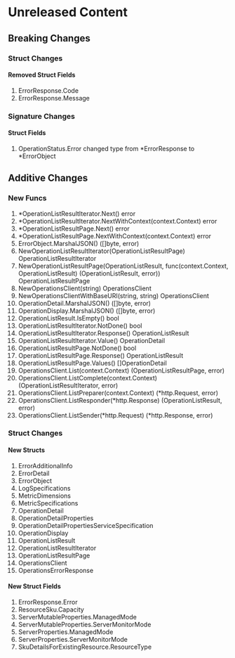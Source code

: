 # Unreleased Content

## Breaking Changes

### Struct Changes

#### Removed Struct Fields

1. ErrorResponse.Code
1. ErrorResponse.Message

### Signature Changes

#### Struct Fields

1. OperationStatus.Error changed type from *ErrorResponse to *ErrorObject

## Additive Changes

### New Funcs

1. *OperationListResultIterator.Next() error
1. *OperationListResultIterator.NextWithContext(context.Context) error
1. *OperationListResultPage.Next() error
1. *OperationListResultPage.NextWithContext(context.Context) error
1. ErrorObject.MarshalJSON() ([]byte, error)
1. NewOperationListResultIterator(OperationListResultPage) OperationListResultIterator
1. NewOperationListResultPage(OperationListResult, func(context.Context, OperationListResult) (OperationListResult, error)) OperationListResultPage
1. NewOperationsClient(string) OperationsClient
1. NewOperationsClientWithBaseURI(string, string) OperationsClient
1. OperationDetail.MarshalJSON() ([]byte, error)
1. OperationDisplay.MarshalJSON() ([]byte, error)
1. OperationListResult.IsEmpty() bool
1. OperationListResultIterator.NotDone() bool
1. OperationListResultIterator.Response() OperationListResult
1. OperationListResultIterator.Value() OperationDetail
1. OperationListResultPage.NotDone() bool
1. OperationListResultPage.Response() OperationListResult
1. OperationListResultPage.Values() []OperationDetail
1. OperationsClient.List(context.Context) (OperationListResultPage, error)
1. OperationsClient.ListComplete(context.Context) (OperationListResultIterator, error)
1. OperationsClient.ListPreparer(context.Context) (*http.Request, error)
1. OperationsClient.ListResponder(*http.Response) (OperationListResult, error)
1. OperationsClient.ListSender(*http.Request) (*http.Response, error)

### Struct Changes

#### New Structs

1. ErrorAdditionalInfo
1. ErrorDetail
1. ErrorObject
1. LogSpecifications
1. MetricDimensions
1. MetricSpecifications
1. OperationDetail
1. OperationDetailProperties
1. OperationDetailPropertiesServiceSpecification
1. OperationDisplay
1. OperationListResult
1. OperationListResultIterator
1. OperationListResultPage
1. OperationsClient
1. OperationsErrorResponse

#### New Struct Fields

1. ErrorResponse.Error
1. ResourceSku.Capacity
1. ServerMutableProperties.ManagedMode
1. ServerMutableProperties.ServerMonitorMode
1. ServerProperties.ManagedMode
1. ServerProperties.ServerMonitorMode
1. SkuDetailsForExistingResource.ResourceType
